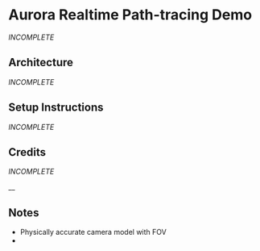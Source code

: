 # Aurora Realtime Path-tracing Demo
*INCOMPLETE*

## Architecture
*INCOMPLETE*

## Setup Instructions
*INCOMPLETE*

## Credits
*INCOMPLETE*

__

## Notes
- Physically accurate camera model with FOV
- 